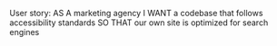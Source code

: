 User story: AS A marketing agency
I WANT a codebase that follows accessibility standards
SO THAT our own site is optimized for search engines
